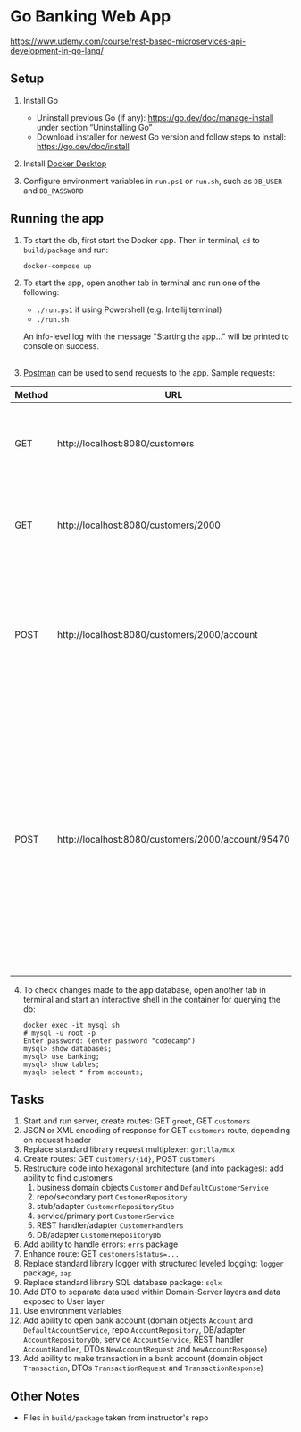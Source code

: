 # Go Banking Web App
https://www.udemy.com/course/rest-based-microservices-api-development-in-go-lang/

## Setup
1. Install Go
   * Uninstall previous Go (if any): https://go.dev/doc/manage-install under section “Uninstalling Go” 
   * Download installer for newest Go version and follow steps to install: https://go.dev/doc/install

2. Install [Docker Desktop](https://www.docker.com/products/docker-desktop/)

3. Configure environment variables in `run.ps1` or `run.sh`, such as `DB_USER` and `DB_PASSWORD`

## Running the app
1. To start the db, first start the Docker app. Then in terminal, `cd` to `build/package` and run:
   ```
   docker-compose up
   ```

2. To start the app, open another tab in terminal and run one of the following:
   * `./run.ps1` if using Powershell (e.g. Intellij terminal)
   * `./run.sh`

   An info-level log with the message "Starting the app..." will be printed to console on success.
<br/><br/>
3. [Postman](https://www.postman.com/) can be used to send requests to the app. Sample requests:

| Method | URL                                                | Body                                                    | Result                                                                                                                                                                                  |
|--------|----------------------------------------------------|---------------------------------------------------------|-----------------------------------------------------------------------------------------------------------------------------------------------------------------------------------------|
| GET    | http://localhost:8080/customers                    |                                                         | Will display details of customers with id 2000 to 2005                                                                                                                                  |
| GET    | http://localhost:8080/customers/2000               |                                                         | Will display details of the customer with id 2000                                                                                                                                       |
| POST   | http://localhost:8080/customers/2000/account       | {"account_type": "saving", <br/>"amount": 7000}         | Will open a new bank account containing $7000 for the customer with id 2000, then display the new bank account id                                                                       |
| POST   | http://localhost:8080/customers/2000/account/95470 | {"transaction_type": "withdrawal", <br/>"amount": 1000} | Will make a withdrawal of $1000 for the customer with id 2000 for the account with id 95470, then display details of the updated account including balance and completed transaction id |

4. To check changes made to the app database, open another tab in terminal and start an interactive shell in 
the container for querying the db:
   ```
   docker exec -it mysql sh
   # mysql -u root -p
   Enter password: (enter password "codecamp")
   mysql> show databases;
   mysql> use banking;
   mysql> show tables;
   mysql> select * from accounts;
   ```

## Tasks
1. Start and run server, create routes: GET `greet`, GET `customers`
2. JSON or XML encoding of response for GET `customers` route, depending on request header
3. Replace standard library request multiplexer: `gorilla/mux`
4. Create routes: GET `customers/{id}`,  POST `customers`
5. Restructure code into hexagonal architecture (and into packages): add ability to find customers
   1. business domain objects `Customer` and `DefaultCustomerService`
   2. repo/secondary port `CustomerRepository`
   3. stub/adapter `CustomerRepositoryStub`
   4. service/primary port `CustomerService`
   5. REST handler/adapter `CustomerHandlers`
   6. DB/adapter `CustomerRepositoryDb`
6. Add ability to handle errors: `errs` package
7. Enhance route: GET `customers?status=...`
8. Replace standard library logger with structured leveled logging: `logger` package, `zap`
9. Replace standard library SQL database package: `sqlx`
10. Add DTO to separate data used within Domain-Server layers and data exposed to User layer
11. Use environment variables
12. Add ability to open bank account (domain objects `Account` and `DefaultAccountService`, 
repo `AccountRepository`, DB/adapter `AccountRepositoryDb`, service `AccountService`, 
REST handler `AccountHandler`, DTOs `NewAccountRequest` and `NewAccountResponse`)
13. Add ability to make transaction in a bank account (domain object `Transaction`, 
DTOs `TransactionRequest` and `TransactionResponse`)

## Other Notes
* Files in `build/package` taken from instructor's repo

